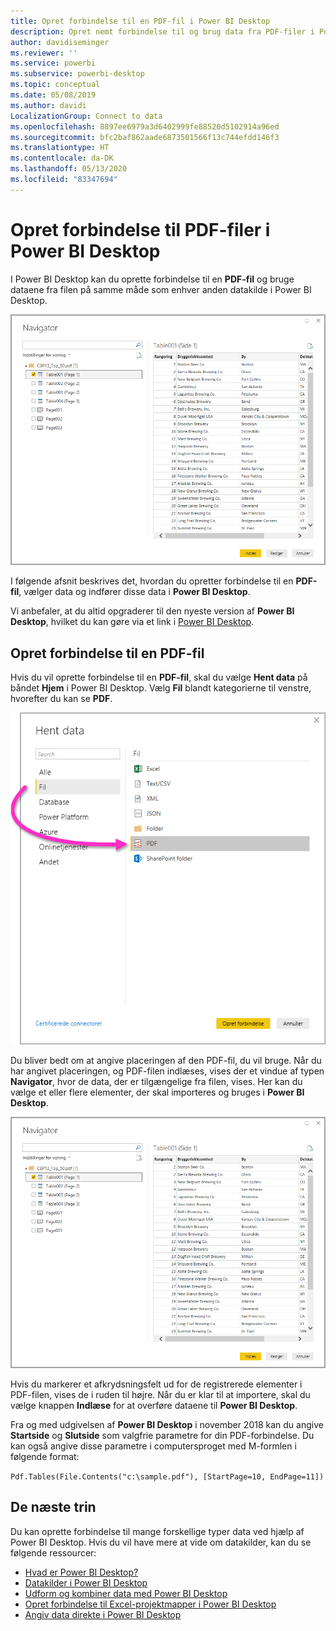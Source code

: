 ```yaml
---
title: Opret forbindelse til en PDF-fil i Power BI Desktop
description: Opret nemt forbindelse til og brug data fra PDF-filer i Power BI Desktop
author: davidiseminger
ms.reviewer: ''
ms.service: powerbi
ms.subservice: powerbi-desktop
ms.topic: conceptual
ms.date: 05/08/2019
ms.author: davidi
LocalizationGroup: Connect to data
ms.openlocfilehash: 8897ee6979a3d6402999fe88520d5102914a96ed
ms.sourcegitcommit: bfc2baf862aade6873501566f13c744efdd146f3
ms.translationtype: HT
ms.contentlocale: da-DK
ms.lasthandoff: 05/13/2020
ms.locfileid: "83347694"
---
```

# <a name="connect-to-pdf-files-in-power-bi-desktop"></a>Opret forbindelse til PDF-filer i Power BI Desktop
I Power BI Desktop kan du oprette forbindelse til en **PDF-fil** og bruge dataene fra filen på samme måde som enhver anden datakilde i Power BI Desktop.

![Opret forbindelse til data i PDF-filer](media/desktop-connect-pdf/connect-pdf-04.png)

I følgende afsnit beskrives det, hvordan du opretter forbindelse til en **PDF-fil**, vælger data og indfører disse data i **Power BI Desktop**.

Vi anbefaler, at du altid opgraderer til den nyeste version af **Power BI Desktop**, hvilket du kan gøre via et link i [Power BI Desktop](../fundamentals/desktop-get-the-desktop.md). 

## <a name="connect-to-a-pdf-file"></a>Opret forbindelse til en PDF-fil
Hvis du vil oprette forbindelse til en **PDF-fil**, skal du vælge **Hent data** på båndet **Hjem** i Power BI Desktop. Vælg **Fil** blandt kategorierne til venstre, hvorefter du kan se **PDF**.

![Vælg PDF i Hent data](media/desktop-connect-pdf/connect-pdf-01.png)

Du bliver bedt om at angive placeringen af den PDF-fil, du vil bruge. Når du har angivet placeringen, og PDF-filen indlæses, vises der et vindue af typen **Navigator**, hvor de data, der er tilgængelige fra filen, vises. Her kan du vælge et eller flere elementer, der skal importeres og bruges i **Power BI Desktop**.

![Opret forbindelse til data i PDF-filer](media/desktop-connect-pdf/connect-pdf-04.png)

Hvis du markerer et afkrydsningsfelt ud for de registrerede elementer i PDF-filen, vises de i ruden til højre. Når du er klar til at importere, skal du vælge knappen **Indlæse** for at overføre dataene til **Power BI Desktop**.

Fra og med udgivelsen af **Power BI Desktop** i november 2018 kan du angive **Startside** og **Slutside** som valgfrie parametre for din PDF-forbindelse. Du kan også angive disse parametre i computersproget med M-formlen i følgende format:

`Pdf.Tables(File.Contents("c:\sample.pdf"), [StartPage=10, EndPage=11])`


## <a name="next-steps"></a>De næste trin
Du kan oprette forbindelse til mange forskellige typer data ved hjælp af Power BI Desktop. Hvis du vil have mere at vide om datakilder, kan du se følgende ressourcer:

* [Hvad er Power BI Desktop?](../fundamentals/desktop-what-is-desktop.md)
* [Datakilder i Power BI Desktop](desktop-data-sources.md)
* [Udform og kombiner data med Power BI Desktop](desktop-shape-and-combine-data.md)
* [Opret forbindelse til Excel-projektmapper i Power BI Desktop](desktop-connect-excel.md)   
* [Angiv data direkte i Power BI Desktop](desktop-enter-data-directly-into-desktop.md)   
